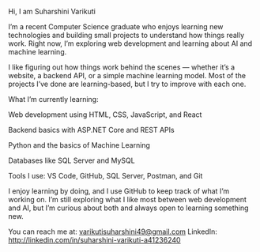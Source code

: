 Hi, I am Suharshini Varikuti

I’m a recent Computer Science graduate who enjoys learning new technologies and building small projects to understand how things really work.
Right now, I’m exploring web development and learning about AI and machine learning.

I like figuring out how things work behind the scenes — whether it’s a website, a backend API, or a simple machine learning model.
Most of the projects I’ve done are learning-based, but I try to improve with each one.

What I’m currently learning:

Web development using HTML, CSS, JavaScript, and React

Backend basics with ASP.NET Core and REST APIs

Python and the basics of Machine Learning

Databases like SQL Server and MySQL


Tools I use:
VS Code, GitHub, SQL Server, Postman, and Git

I enjoy learning by doing, and I use GitHub to keep track of what I’m working on.
I’m still exploring what I like most between web development and AI, but I’m curious about both and always open to learning something new.

You can reach me at:
varikutisuharshini49@gmail.com
LinkedIn: http://linkedin.com/in/suharshini-varikuti-a41236240
